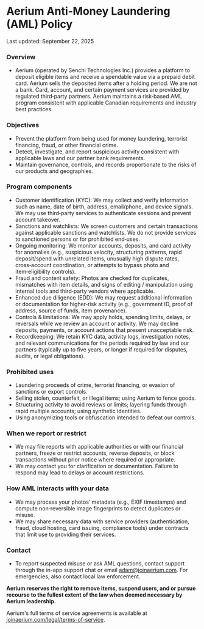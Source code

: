 # Aerium Anti‑Money Laundering (AML) Policy

Last updated: September 22, 2025

### Overview
- Aerium (operated by Senchi Technologies Inc.) provides a platform to deposit eligible items and receive a spendable value via a prepaid debit card. Aerium sells the deposited items after a holding period. We are not a bank. Card, account, and certain payment services are provided by regulated third‑party partners. Aerium maintains a risk‑based AML program consistent with applicable Canadian requirements and industry best practices.

### Objectives
- Prevent the platform from being used for money laundering, terrorist financing, fraud, or other financial crime.
- Detect, investigate, and report suspicious activity consistent with applicable laws and our partner bank requirements.
- Maintain governance, controls, and records proportionate to the risks of our products and geographies.

### Program components
- Customer identification (KYC): We may collect and verify information such as name, date of birth, address, email/phone, and device signals. We may use third‑party services to authenticate sessions and prevent account takeover.
- Sanctions and watchlists: We screen customers and certain transactions against applicable sanctions and watchlists. We do not provide services to sanctioned persons or for prohibited end‑uses.
- Ongoing monitoring: We monitor accounts, deposits, and card activity for anomalies (e.g., suspicious velocity, structuring patterns, rapid deposit/spend with unrelated items, unusually high dispute rates, cross‑account coordination, or attempts to bypass photo and item‑eligibility controls).
- Fraud and content safety: Photos are checked for duplicates, mismatches with item details, and signs of editing / manipulation using internal tools and third‑party vendors where applicable.
- Enhanced due diligence (EDD): We may request additional information or documentation for higher‑risk activity (e.g., government ID, proof of address, source of funds, item provenance).
- Controls & limitations: We may apply holds, spending limits, delays, or reversals while we review an account or activity. We may decline deposits, payments, or account actions that present unacceptable risk.
- Recordkeeping: We retain KYC data, activity logs, investigation notes, and relevant communications for the periods required by law and our partners (typically up to five years, or longer if required for disputes, audits, or legal obligations).

### Prohibited uses
- Laundering proceeds of crime, terrorist financing, or evasion of sanctions or export controls.
- Selling stolen, counterfeit, or illegal items; using Aerium to fence goods.
- Structuring activity to avoid reviews or limits; layering funds through rapid multiple accounts; using synthetic identities.
- Using anonymizing tools or obfuscation intended to defeat our controls.

### When we report or restrict
- We may file reports with applicable authorities or with our financial partners, freeze or restrict accounts, reverse deposits, or block transactions without prior notice where required or appropriate.
- We may contact you for clarification or documentation. Failure to respond may lead to delays or account restrictions.

### How AML interacts with your data
- We may process your photos’ metadata (e.g., EXIF timestamps) and compute non‑reversible image fingerprints to detect duplicates or misuse.
- We may share necessary data with service providers (authentication, fraud, cloud hosting, card issuing, compliance tools) under contracts that limit use to providing their services.

### Contact
- To report suspected misuse or ask AML questions, contact support through the in-app support chat or email [adam@joinaerium.com](mailto:adam@joinaerium.com). For emergencies, also contact local law enforcement.

**Aerium reserves the right to remove items, suspend users, and or pursue recourse to the fullest extent of the law when deemed necessary by Aerium leadership.** 

Aerium's full terms of service agreements is available at [joinaerium.com/legal/terms-of-service](joinaerium.com/legal/terms-of-service).
